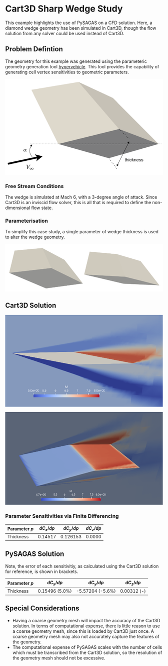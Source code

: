 # Cart3D Sharp Wedge Study

This example highlights the use of PySAGAS on a 
CFD solution. Here, a diamond wedge geometry has 
been simulated in Cart3D, though the flow solution
from any solver could be used instead of Cart3D.

## Problem Defintion
The geometry for this example was generated using the 
parameteric geometry generation tool 
[hypervehicle](https://github.com/kieran-mackle/hypervehicle).
This tool provides the capability of generating cell vertex
sensitivities to geometric parameters. 

![Wedge Geometry](../_static/wedge.png)


### Free Stream Conditions
The wedge is simulated at Mach 6, with a 3-degree angle of attack.
Since Cart3D is an inviscid flow solver, this is all that is required
to define the non-dimensional flow state.


### Parameterisation

To simplify this case study, a single parameter of wedge thickness
is used to alter the wedge geometry. 


![Wedge with thickness variations](../_static/thick-thin-wedges.png)


## Cart3D Solution

![Wedge flow visualisation](../_static/wedge-flow.png) 

![Wedge flow visualisation](../_static/wedge-flow2.png)


### Parameter Sensitivities via Finite Differencing


|  Parameter $p$  | $dC_x/dp$ | $dC_y/dp$ | $dC_z/dp$ |
|-----------------|-----------|-----------|-----------|
| Thickness       |  0.14517  |  0.126153   |  0.0000  |


## PySAGAS Solution


Note, the error of each sensitivitiy, as calculated using 
the Cart3D solution for reference, is shown in brackets.

|  Parameter $p$  | $dC_x/dp$ | $dC_y/dp$ | $dC_z/dp$ |
|-----------------|-----------|-----------|-----------|
| Thickness       |  0.15496 (5.0%) | -5.57204 (-5.6%)  |  0.00312 (-) |



## Special Considerations

- Having a coarse geometry mesh will impact the accuracy of the
Cart3D solution. In terms of computational expense, there is little
reason to use a coarse geometry mesh, since this is loaded by Cart3D
just once. A coarse geometry mesh may also not accurately capture
the features of the geometry.
- The computational expense of PySAGAS scales with the number of 
cells which must be transcribed from the Cart3D solution, so the 
resolution of the geometry mesh should not be excessive.
